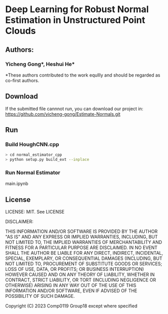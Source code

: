 # Deep Learning for Robust Normal Estimation in Unstructured Point Clouds
## Authors: 
### Yicheng Gong*, Heshui He*

*These authors contributed to the work equllly and should be regarded as co-first authors.

## Download
If the submitted file cannnot run, you can download our project in:
https://github.com/yicheng-gong/Estimate-Normals.git

## Run
### Build HoughCNN.cpp
```bash
> cd normal_estimator_cpp
> python setup.py build_ext --inplace
```

### Run Normal Estimator
main.ipynb


## License
LICENSE: MIT.  See LICENSE

DISCLAIMER:

THIS INFORMATION AND/OR SOFTWARE IS PROVIDED BY THE AUTHOR "AS IS" AND ANY
EXPRESS OR IMPLIED WARRANTIES, INCLUDING, BUT NOT LIMITED TO, THE IMPLIED
WARRANTIES OF MERCHANTABILITY AND FITNESS FOR A PARTICULAR PURPOSE ARE
DISCLAIMED. IN NO EVENT SHALL THE AUTHOR BE LIABLE FOR ANY DIRECT, INDIRECT,
INCIDENTAL, SPECIAL, EXEMPLARY, OR CONSEQUENTIAL DAMAGES (INCLUDING, BUT NOT
LIMITED TO, PROCUREMENT OF SUBSTITUTE GOODS OR SERVICES; LOSS OF USE, DATA, OR
PROFITS; OR BUSINESS INTERRUPTION) HOWEVER CAUSED AND ON ANY THEORY OF
LIABILITY, WHETHER IN CONTRACT, STRICT LIABILITY, OR TORT (INCLUDING NEGLIGENCE
OR OTHERWISE) ARISING IN ANY WAY OUT OF THE USE OF THIS INFORMATION AND/OR
SOFTWARE, EVEN IF ADVISED OF THE POSSIBILITY OF SUCH DAMAGE.

Copyright (C) 2023 Comp0119 Group18 except where specified

